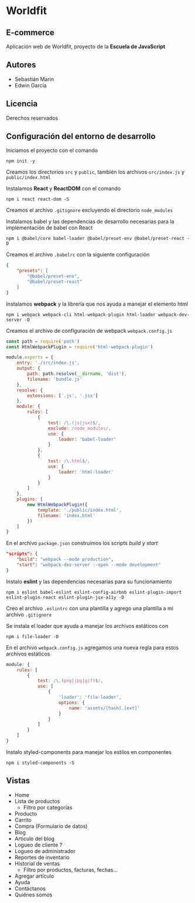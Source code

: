 # Worldfit
## E-commerce

Aplicación web de Worldfit, proyecto de la **Escuela de JavaScript**

## Autores

- Sebastián Marin
- Edwin García

## Licencia

Derechos reservados

## Configuración del entorno de desarrollo

Iniciamos el proyecto con el comando

```shell
npm init -y
```

Creamos los directorios `src` y `public`, también los archivos `src/index.js` y `public/index.html`

Instalamos **React** y **ReactDOM** con el comando

```shell
npm i react react-dom -S
```

Creamos el archivo `.gitignore` excluyendo el directorio `node_modules`

Instalamos babel y las dependencias de desarrollo necesarias para la implementación de babel con React

```shell
npm i @babel/core babel-loader @babel/preset-env @babel/preset-react -D
```

Creamos el archivo `.babelrc` con la siguiente configuración

```json
{
    "presets": [
        "@babel/preset-env",
        "@babel/preset-react"
    ]
}
```

Instalamos **webpack** y la librería que nos ayuda a manejar el elemento html

```shell
npm i webpack webpack-cli html-webpack-plugin html-loader webpack-dev-server -D
```

Creamos el archivo de configuración de webpack `webpack.config.js`

```javascript
const path = require('path')
const HtmlWebpackPlugin = require('html-webpack-plugin')

module.exports = {
    entry: './src/index.js',
    output: {
        path: path.resolve(__dirname, 'dist'),
        filename: 'bundle.js'
    },
    resolve: {
        extensions: ['.js', '.jsx']
    },
    module: {
        rules: [
            {
                test: /\.(js|jsx)$/,
                exclude: /node_modules/,
                use: {
                    loader: 'babel-loader'
                }
            },
            {
                test: /\.html$/,
                use: {
                    loader: 'html-loader'
                }
            }
        ]
    },
    plugins: [
        new HtmlWebpackPlugin({
            template: './public/index.html',
            filename: 'index.html'
        })
    ]
}

```

En el archivo `package.json` construimos los scripts _build_ y _start_

```json
"scripts": {
    "build": "webpack --mode production",
    "start": "webpack-dev-server --open --mode development"
}
```

Instalo **eslint** y las dependencias necesarias para su funcionamiento

```shell
npm i eslint babel-eslint eslint-config-airbnb eslint-plugin-import eslint-plugin-react eslint-plugin-jsx-a11y -D
```

Creo el archivo `.eslintrc` con una plantilla y agrego una plantilla a mi archivo `.gitignore`

Se instala el loader que ayuda a manejar los archivos estáticos con 

```shell
npm i file-loader -D
```

En el archivo `webpack.config.js` agregamos una nueva regla para estos archivos estáticos

```javascript
module: {
    rules: [
        {
            test: /\.(png|jpg|gif)$/,
            use: [
                {
                    'loader': 'file-loader',
                    options: {
                        name: 'assets/[hash].[ext]'
                    }
                }
            ]
        }
    ]
}
```

Instalo styled-components para manejar los estilos en componentes

```shell
npm i styled-components -S
```

## Vistas

- Home
- Lista de productos
    - Filtro por categorías
- Producto
- Carrito
- Compra (Formulario de datos)
- Blog
- Articulo del blog
- Logueo de cliente ?
- Logueo de administrador
- Reportes de inventario
- Historial de ventas
    - Filtro por productos, facturas, fechas...
- Agregar artículo
- Ayuda
- Contáctanos
- Quiénes somos